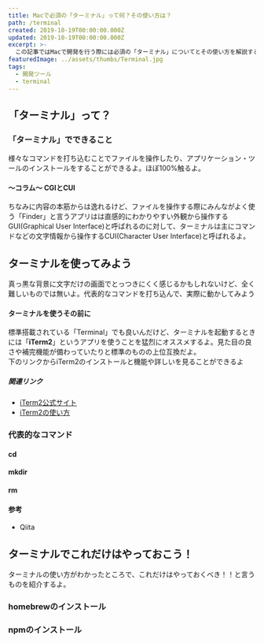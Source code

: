 ```yaml
---
title: Macで必須の「ターミナル」って何？その使い方は？
path: /terminal
created: 2019-10-19T00:00:00.000Z
updated: 2019-10-19T00:00:00.000Z
excerpt: >-
  この記事ではMacで開発を行う際には必須の「ターミナル」についてとその使い方を解説するよ。
featuredImage: ../assets/thumbs/Terminal.jpg
tags:
  - 開発ツール
  - terminal
---
```

## 「ターミナル」って？
### 「ターミナル」でできること
様々なコマンドを打ち込むことでファイルを操作したり、アプリケーション・ツールのインストールをすることができるよ。ほぼ100%触るよ。

#### 〜コラム〜 CGIとCUI
ちなみに内容の本筋からは逸れるけど、ファイルを操作する際にみんながよく使う「Finder」と言うアプリはは直感的にわかりやすい外観から操作するGUI(Graphical User Interface)と呼ばれるのに対して、ターミナルは主にコマンドなどの文字情報から操作するCUI(Character User Interface)と呼ばれるよ。

## ターミナルを使ってみよう
真っ黒な背景に文字だけの画面でとっつきにくく感じるかもしれないけど、全く難しいものでは無いよ。代表的なコマンドを打ち込んで、実際に動かしてみよう

#### ターミナルを使うその前に
標準搭載されている「Terminal」でも良いんだけど、ターミナルを起動するときには「**iTerm2**」というアプリを使うことを猛烈にオススメするよ。見た目の良さや補完機能が備わっていたりと標準のものの上位互換だよ。  
下のリンクからiTerm2のインストールと機能や詳しいを見ることができるよ

#####  関連リンク
- [iTerm2公式サイト](https://www.iterm2.com/)
- [iTerm2の使い方]()

### 代表的なコマンド
#### cd
#### mkdir
#### rm
#### 参考
- Qiita

## ターミナルでこれだけはやっておこう！
ターミナルの使い方がわかったところで、これだけはやっておくべき！！と言うものを紹介するよ。
### homebrewのインストール
### npmのインストール